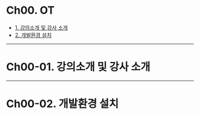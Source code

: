 # Ch00. OT
- [1. 강의소개 및 강사 소개](#ch00-01-강의소개-및-강사-소개)
- [2. 개발환경 설치](#ch00-02-개발환경-설치)


--------------------------------------------------------------------------------------------------------------------------------
# Ch00-01. 강의소개 및 강사 소개


--------------------------------------------------------------------------------------------------------------------------------
# Ch00-02. 개발환경 설치
